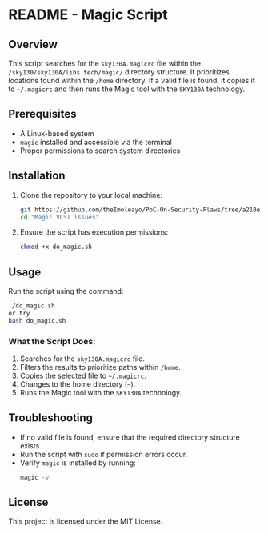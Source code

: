# README - Magic Script

## Overview
This script searches for the `sky130A.magicrc` file within the `/sky130/sky130A/libs.tech/magic/` directory structure. It prioritizes locations found within the `/home` directory. If a valid file is found, it copies it to `~/.magicrc` and then runs the Magic tool with the `SKY130A` technology.

## Prerequisites
- A Linux-based system
- `magic` installed and accessible via the terminal
- Proper permissions to search system directories

## Installation
1. Clone the repository to your local machine:
   ```bash
   git https://github.com/theImoleayo/PoC-On-Security-Flaws/tree/a218ea919406045ae14146dac45dd527acb65ebb/Magic%20VLSI%20issues)
   cd "Magic VLSI issues"
   ```
2. Ensure the script has execution permissions:
   ```bash
   chmod +x do_magic.sh
   ```

## Usage
Run the script using the command:
```bash
./do_magic.sh
or try
bash do_magic.sh
```

### What the Script Does:
1. Searches for the `sky130A.magicrc` file.
2. Filters the results to prioritize paths within `/home`.
3. Copies the selected file to `~/.magicrc`.
4. Changes to the home directory (`~`).
5. Runs the Magic tool with the `SKY130A` technology.

## Troubleshooting
- If no valid file is found, ensure that the required directory structure exists.
- Run the script with `sudo` if permission errors occur.
- Verify `magic` is installed by running:
  ```bash
  magic -v
  ```

## License
This project is licensed under the MIT License.

